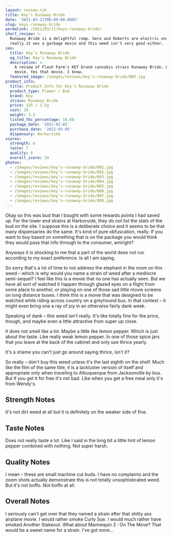 ```yaml
---
layout: review.njk
title: Key's Runaway Bride
date: '2021-03-11T00:00:00.000Z'
slug: keys-runaway-bride
permalink: /2021/03/11/keys-runaway-bride/
short_review: >-
  Runaway Bride is a delightful romp. Gere and Roberts are electric onscreen. No
  really it was a garbage movie and this weed isn't very good either.
seo:
  title: Key's Runaway Bride
  og_title: Key's Runaway Bride
  description: >-
    A review of Flash Farm's KEY brand cannabis strain Runaway Bride. Like the
    movie. Yes that movie. I know.
  featured_image: /images/reviews/key's-runaway-bride/005.jpg
product_info:
  title: Product Info for Key's Runaway Bride
  product_type: Flower / Bud
  brand: Key
  strain: Runaway Bride
  price: $35 / 3.5g
  cost: 35
  weight: 3.5
  listed_thc_percentage: 18.68
  package_date: '2021-02-01'
  purchase_date: '2021-03-05'
  dispensary: Harborside
scores:
  strength: 6
  taste: 7
  quality: 6
  overall_score: 19
photos:
  - /images/reviews/key's-runaway-bride/001.jpg
  - /images/reviews/key's-runaway-bride/002.jpg
  - /images/reviews/key's-runaway-bride/003.jpg
  - /images/reviews/key's-runaway-bride/004.jpg
  - /images/reviews/key's-runaway-bride/005.jpg
  - /images/reviews/key's-runaway-bride/006.jpg
  - /images/reviews/key's-runaway-bride/007.jpg
  - /images/reviews/key's-runaway-bride/008.jpg
---
```


Okay so this was bud that I bought with some rewards points I had saved up. For the lower end strains at Harborside, they do not list the stats of the bud on the site. I suppose this is a deliberate choice and it seems to be that many dispensaries do the same. It's kind of pure obfuscation, really. If you want to buy based on something that is on the package you would think they would pass that info through to the consumer, amiright?

Anyways it is shocking to me that a part of the world does not run according to my exact preference. Is all I am saying.

So sorry that's a lot of time to not address the elephant in the room on this weed – which is why would you name a strain of weed after a mediocre semi-sequel? I feel like this is a movie that no one has actually seen. But we have all sort of watched it happen through glazed eyes on a flight from some place to another, or playing on one of those sad little movie screens on long distance buses. I think this is a movie that was designed to be watched while riding across country on a greyhound bus. In that context – it might even bring one a ray of joy in an otherwise fairly dank week.

Speaking of dank – this weed isn't really. It's like totally fine for the price, though, and maybe even a little attractive from super up close.

It does not smell like a lot. Maybe a little like lemon pepper. Which is just about the taste. Like really weak lemon pepper. In one of those spice jars that you leave at the back of the cabinet and only use thrice yearly.

It's a shame you can't just go around saying thrice, isn't it?

So really – don't buy this weed unless it's the last eighth on the shelf. Much like the film of the same title, it is a lackluster version of itself and appropriate only when traveling to Albuquerque from Jacksonville by bus. But if you get it for free it's not bad. Like when you get a free meal only it's from Wendy's.

## Strength Notes

It's not dirt weed at all but it is definitely on the weaker side of fine.

## Taste Notes

Does not really taste a lot. Like I said in the long bit a little hint of lemon pepper combined with nothing. Not super harsh.

## Quality Notes

I mean – these are small machine cut buds. I have no complaints and the zoom shots actually demonstrate this is not totally unsophisticated weed. But it's not boffo. Not boffo at all.

## Overall Notes

I seriously can't get over that they named a strain after that shitty ass airplane movie. I would rather smoke Curly Sue. I would much rather have smoked Another Stakeout. What about Mannequin 2 : On The Move? That would be a sweet name for a strain. I've got more…
